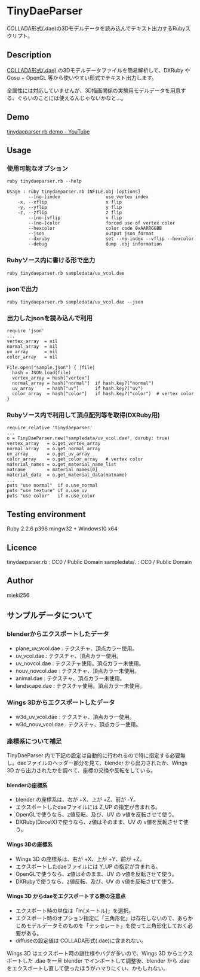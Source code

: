 TinyDaeParser
=============

COLLADA形式(.dae)の3Dモデルデータを読み込んでテキスト出力するRubyスクリプト。

Description
-----------

[COLLADA形式(.dae)](https://ja.wikipedia.org/wiki/COLLADA) の3Dモデルデータファイルを簡易解析して、DXRuby や Gosu + OpenGL 等から使いやすい形式でテキスト出力します。

全属性には対応していませんが、3D描画関係の実験用モデルデータを用意する、ぐらいのことには使えるんじゃないかなと…。

Demo
----

[tinydaeparser rb demo - YouTube](https://youtu.be/NFcjUXSUZW0)

Usage
-----

### 使用可能なオプション

    ruby tinydaeparser.rb --help

    Usage : ruby tinydaeparser.rb INFILE.obj [options]
            --[no-]index                 use vertex index
        -x, --xflip                      x flip
        -y, --yflip                      y flip
        -z, --zflip                      z flip
            --[no-]vflip                 v flip
            --[no-]color                 forced use of vertex color
            --hexcolor                   color code 0xAARRGGBB
            --json                       output json format
            --dxruby                     set --no-index --vflip --hexcolor
            --debug                      dump .obj information

### Rubyソース内に書ける形で出力

    ruby tinydaeparser.rb sampledata/uv_vcol.dae

### jsonで出力

    ruby tinydaeparser.rb sampledata/uv_vcol.dae --json

### 出力したjsonを読み込んで利用

    require 'json'
    ...
    vertex_array  = nil
    normal_array  = nil
    uv_array      = nil
    color_array   = nil

    File.open("sample.json") { |file|
      hash = JSON.load(file)
      vertex_array = hash["vertex"]
      normal_array = hash["normal"]  if hash.key?("normal")
      uv_array     = hash["uv"]      if hash.key?("uv")
      color_array  = hash["color"]   if hash.key?("color")  # vertex color
    }

### Rubyソース内で利用して頂点配列等を取得(DXRuby用)

    require_relative 'tinydaeparser'
    ...
    o = TinyDaeParser.new("sampledata/uv_vcol.dae", dxruby: true)
    vertex_array   = o.get_vertex_array
    normal_array   = o.get_normal_array
    uv_array       = o.get_uv_array
    color_array    = o.get_color_array   # vertex color
    material_names = o.get_material_name_list
    matname        = material_names[0]
    material_data  = o.get_material_data(matname)
    ...
    puts "use normal"  if o.use_normal
    puts "use texture" if o.use_uv
    puts "use color"   if o.use_color

Testing environment
-------------------

Ruby 2.2.6 p396 mingw32 + Windows10 x64

Licence
-------

tinydaeparser.rb : CC0 / Public Domain
sampledata/*.* : CC0 / Public Domain

Author
------

mieki256

サンプルデータについて
----------------------

### blenderからエクスポートしたデータ

* plane_uv_vcol.dae : テクスチャ、頂点カラー使用。
* uv_vcol.dae : テクスチャ、頂点カラー使用。
* uv_novcol.dae : テクスチャ使用。頂点カラー未使用。
* nouv_novcol.dae : テクスチャ、頂点カラー未使用。
* animal.dae : テクスチャ、頂点カラー未使用。
* landscape.dae : テクスチャ使用。頂点カラー未使用。

### Wings 3Dからエクスポートしたデータ

* w3d_uv_vcol.dae : テクスチャ、頂点カラー使用。
* w3d_nouv_vcol.dae : テクスチャ、頂点カラー使用。

### 座標系について補足

TinyDaeParser 内で下記の設定は自動的に行われるので特に指定する必要無し。daeファイルのヘッダー部分を見て、blender から出力されたか、Wings 3D から出力されたかを調べて、座標の交換や反転をしている。

#### blenderの座標系

* blender の座標系は、右が +X、上が +Z、前が -Y。
* エクスポートしたdaeファイルには Z_UP の指定が含まれる。
* OpenGLで使うなら、z値反転、及び、UV の v値を反転させて使う。
* DXRuby(DircetX)で使うなら、z値はそのまま、UV の v値を反転させて使う。

#### Wings 3Dの座標系

* Wings 3D の座標系は、右が +X、上が +Y、前が +Z。
* エクスポートしたdaeファイルには Y_UP の指定が含まれる。
* OpenGLで使うなら、z値はそのまま、UV の v値を反転させて使う。
* DXRubyで使うなら、z値反転、及び、UV の v値を反転させて使う。

#### Wings 3D からdaeをエクスポートする際の注意点

* エクスポート時の単位は「m(メートル)」を選択。
* エクスポート時のオプション指定に「三角形化」は存在しないので、あらかじめモデルデータそのものを「テッセレート」を使って三角形化しておく必要がある。
* diffuseの設定値は COLLADA形式(.dae)に含まれない。

Wings 3D はエクスポート時の謎仕様やバグが多いので、Wings 3D からエクスポートした .dae を一旦 blender でインポートして調整後、blender から .dae をエクスポートし直して使ったほうがハマりにくい、かもしれない。

